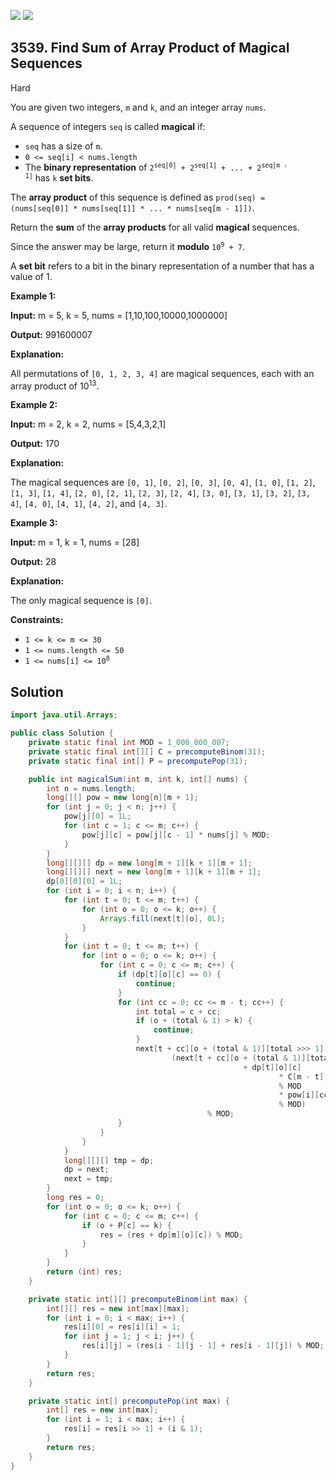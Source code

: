 [![](https://img.shields.io/github/stars/javadev/LeetCode-in-Java?label=Stars&style=flat-square)](https://github.com/javadev/LeetCode-in-Java)
[![](https://img.shields.io/github/forks/javadev/LeetCode-in-Java?label=Fork%20me%20on%20GitHub%20&style=flat-square)](https://github.com/javadev/LeetCode-in-Java/fork)

## 3539\. Find Sum of Array Product of Magical Sequences

Hard

You are given two integers, `m` and `k`, and an integer array `nums`.

A sequence of integers `seq` is called **magical** if:

*   `seq` has a size of `m`.
*   `0 <= seq[i] < nums.length`
*   The **binary representation** of <code>2<sup>seq[0]</sup> + 2<sup>seq[1]</sup> + ... + 2<sup>seq[m - 1]</sup></code> has `k` **set bits**.

The **array product** of this sequence is defined as `prod(seq) = (nums[seq[0]] * nums[seq[1]] * ... * nums[seq[m - 1]])`.

Return the **sum** of the **array products** for all valid **magical** sequences.

Since the answer may be large, return it **modulo** <code>10<sup>9</sup> + 7</code>.

A **set bit** refers to a bit in the binary representation of a number that has a value of 1.

**Example 1:**

**Input:** m = 5, k = 5, nums = [1,10,100,10000,1000000]

**Output:** 991600007

**Explanation:**

All permutations of `[0, 1, 2, 3, 4]` are magical sequences, each with an array product of 10<sup>13</sup>.

**Example 2:**

**Input:** m = 2, k = 2, nums = [5,4,3,2,1]

**Output:** 170

**Explanation:**

The magical sequences are `[0, 1]`, `[0, 2]`, `[0, 3]`, `[0, 4]`, `[1, 0]`, `[1, 2]`, `[1, 3]`, `[1, 4]`, `[2, 0]`, `[2, 1]`, `[2, 3]`, `[2, 4]`, `[3, 0]`, `[3, 1]`, `[3, 2]`, `[3, 4]`, `[4, 0]`, `[4, 1]`, `[4, 2]`, and `[4, 3]`.

**Example 3:**

**Input:** m = 1, k = 1, nums = [28]

**Output:** 28

**Explanation:**

The only magical sequence is `[0]`.

**Constraints:**

*   `1 <= k <= m <= 30`
*   `1 <= nums.length <= 50`
*   <code>1 <= nums[i] <= 10<sup>8</sup></code>

## Solution

```java
import java.util.Arrays;

public class Solution {
    private static final int MOD = 1_000_000_007;
    private static final int[][] C = precomputeBinom(31);
    private static final int[] P = precomputePop(31);

    public int magicalSum(int m, int k, int[] nums) {
        int n = nums.length;
        long[][] pow = new long[n][m + 1];
        for (int j = 0; j < n; j++) {
            pow[j][0] = 1L;
            for (int c = 1; c <= m; c++) {
                pow[j][c] = pow[j][c - 1] * nums[j] % MOD;
            }
        }
        long[][][] dp = new long[m + 1][k + 1][m + 1];
        long[][][] next = new long[m + 1][k + 1][m + 1];
        dp[0][0][0] = 1L;
        for (int i = 0; i < n; i++) {
            for (int t = 0; t <= m; t++) {
                for (int o = 0; o <= k; o++) {
                    Arrays.fill(next[t][o], 0L);
                }
            }
            for (int t = 0; t <= m; t++) {
                for (int o = 0; o <= k; o++) {
                    for (int c = 0; c <= m; c++) {
                        if (dp[t][o][c] == 0) {
                            continue;
                        }
                        for (int cc = 0; cc <= m - t; cc++) {
                            int total = c + cc;
                            if (o + (total & 1) > k) {
                                continue;
                            }
                            next[t + cc][o + (total & 1)][total >>> 1] =
                                    (next[t + cc][o + (total & 1)][total >>> 1]
                                                    + dp[t][o][c]
                                                            * C[m - t][cc]
                                                            % MOD
                                                            * pow[i][cc]
                                                            % MOD)
                                            % MOD;
                        }
                    }
                }
            }
            long[][][] tmp = dp;
            dp = next;
            next = tmp;
        }
        long res = 0;
        for (int o = 0; o <= k; o++) {
            for (int c = 0; c <= m; c++) {
                if (o + P[c] == k) {
                    res = (res + dp[m][o][c]) % MOD;
                }
            }
        }
        return (int) res;
    }

    private static int[][] precomputeBinom(int max) {
        int[][] res = new int[max][max];
        for (int i = 0; i < max; i++) {
            res[i][0] = res[i][i] = 1;
            for (int j = 1; j < i; j++) {
                res[i][j] = (res[i - 1][j - 1] + res[i - 1][j]) % MOD;
            }
        }
        return res;
    }

    private static int[] precomputePop(int max) {
        int[] res = new int[max];
        for (int i = 1; i < max; i++) {
            res[i] = res[i >> 1] + (i & 1);
        }
        return res;
    }
}
```